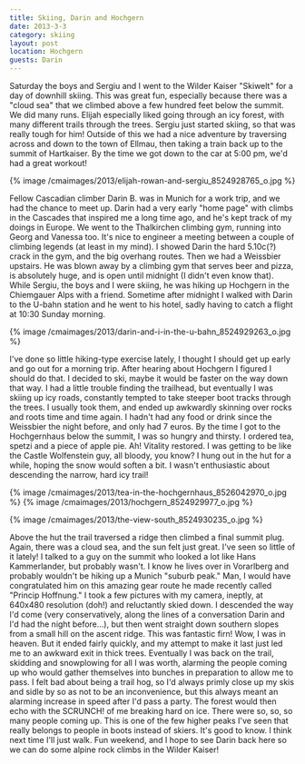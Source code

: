 ```yaml
---
title: Skiing, Darin and Hochgern
date: 2013-3-3
category: skiing
layout: post
location: Hochgern
guests: Darin
---
```


Saturday the boys and Sergiu and I went to the Wilder Kaiser "Skiwelt"
for a day of downhill skiing. This was great fun, especially because there
was a "cloud sea" that we climbed above a few hundred feet below the summit.
We did many runs. Elijah especially liked going through an icy forest,
with many different trails through the trees. Sergiu just started skiing,
so that was really tough for him! Outside of this we had a nice adventure
by traversing across and down to the town of Ellmau, then taking a train
back up to the summit of Hartkaiser. By the time we got down to the car
at 5:00 pm, we'd had a great workout! 


{% image /cmaimages/2013/elijah-rowan-and-sergiu_8524928765_o.jpg %}


Fellow
Cascadian climber Darin B. was in Munich for a work trip, and we had the
chance to meet up. Darin had a very early "home page" with climbs in the
Cascades that inspired me a long time ago, and he's kept track of my doings
in Europe. We went to the Thalkirchen climbing gym, running into Georg
and Vanessa too. It's nice to engineer a meeting between a couple of climbing
legends (at least in my mind). I showed Darin the hard 5.10c(?) crack in
the gym, and the big overhang routes. Then we had a Weissbier upstairs.
He was blown away by a climbing gym that serves beer and pizza, is absolutely
huge, and is open until midnight (I didn't even know that). While Sergiu,
the boys and I were skiing, he was hiking up Hochgern in the Chiemgauer
Alps with a friend. Sometime after midnight I walked with Darin to the
U-bahn station and he went to his hotel, sadly having to catch a flight
at 10:30 Sunday morning. 

{% image /cmaimages/2013/darin-and-i-in-the-u-bahn_8524929263_o.jpg %}

I've
done so little hiking-type exercise lately, I thought I should get up early
and go out for a morning trip. After hearing about Hochgern I figured I
should do that. I decided to ski, maybe it would be faster on the way down
that way. I had a little trouble finding the trailhead, but eventually
I was skiing up icy roads, constantly tempted to take steeper boot tracks
through the trees. I usually took them, and ended up awkwardly skinning
over rocks and roots time and time again. I hadn't had any food or drink
since the Weissbier the night before, and only had 7 euros. By the time
I got to the Hochgernhaus below the summit, I was so hungry and thirsty.
I ordered tea, spetzi and a piece of apple pie. Ah! Vitality restored.
I was getting to be like the Castle Wolfenstein guy, all bloody, you know?
I hung out in the hut for a while, hoping the snow would soften a bit.
I wasn't enthusiastic about descending the narrow, hard icy trail! 

{% image /cmaimages/2013/tea-in-the-hochgernhaus_8526042970_o.jpg %}
{% image /cmaimages/2013/hochgern_8524929977_o.jpg %}

{% image /cmaimages/2013/the-view-south_8524930235_o.jpg %}

Above
the hut the trail traversed a ridge then climbed a final summit plug. Again,
there was a cloud sea, and the sun felt just great. I've seen so little
of it lately! I talked to a guy on the summit who looked a lot like Hans
Kammerlander, but probably wasn't. I know he lives over in Vorarlberg and
probably wouldn't be hiking up a Munich "suburb peak." Man, I would have
congratulated him on this amazing gear route he made recently called "Princip
Hoffnung." I took a few pictures with my camera, ineptly, at 640x480 resolution
(doh!) and reluctantly skied down. I descended the way I'd come (very conservatively,
along the lines of a conversation Darin and I'd had the night before...),
but then went straight down southern slopes from a small hill on the ascent
ridge. This was fantastic firn! Wow, I was in heaven. But it ended fairly
quickly, and my attempt to make it last just led me to an awkward exit
in thick trees. Eventually I was back on the trail, skidding and snowplowing
for all I was worth, alarming the people coming up who would gather themselves
into bunches in preparation to allow me to pass. I felt bad about being
a trail hog, so I'd always primly close up my skis and sidle by so as not
to be an inconvenience, but this always meant an alarming increase in speed
after I'd pass a party. The forest would then echo with the SCRUNCH! of
me breaking hard on ice. There were so, so, so many people coming up. This
is one of the few higher peaks I've seen that really belongs to people
in boots instead of skiers. It's good to know. I think next time I'll just
walk. Fun weekend, and I hope to see Darin back here so we can do some
alpine rock climbs in the Wilder Kaiser!

